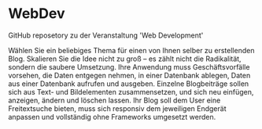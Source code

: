 # WebDev

GitHub reposetory zu der Veranstaltung 'Web Development'

Wählen Sie ein beliebiges Thema für einen von Ihnen selber zu erstellenden Blog. 
Skalieren Sie die Idee nicht zu groß – es zählt nicht die Radikalität, sondern die saubere Umsetzung. 
Ihre Anwendung muss Geschäftsvorfälle vorsehen, die Daten entgegen nehmen, in einer Datenbank ablegen, Daten aus einer Datenbank aufrufen und ausgeben.
Einzelne Blogbeiträge sollen sich aus Text- und Bildelementen zusammensetzen, und sich neu einfügen, anzeigen, ändern und löschen lassen.
Ihr Blog soll dem User eine Freitextsuche bieten, muss sich responsiv dem jeweiligen Endgerät anpassen und vollständig ohne Frameworks umgesetzt werden.